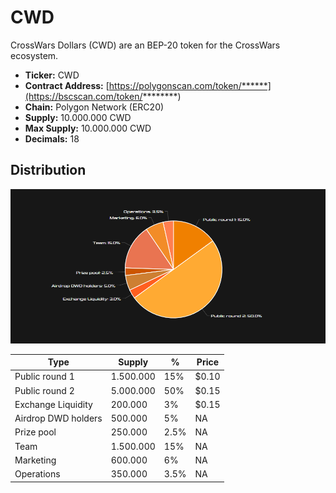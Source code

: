 # CWD

CrossWars Dollars (CWD) are an BEP-20 token for the CrossWars ecosystem. 

* **Ticker:** CWD
* **Contract Address:** [https://polygonscan.com/token/******](https://bscscan.com/token/********) 
* **Chain:** Polygon Network \(ERC20\)
* **Supply:** 10.000.000 CWD
* **Max Supply:** 10.000.000 CWD
* **Decimals:** 18

## Distribution

![](/img/chart.png)

| Type 	| Supply 	| % 	| Price     |
|------	|--------------	|--------------| ---	|
|Public round 1      	|       1.500.000       	|   15%	| $0.10	|
|Public round 2      	|       5.000.000       	|   50%	| $0.15	|
|Exchange Liquidity      	|      200.000        	|   3%	| $0.15	|
|Airdrop DWD holders	|       500.000       	|   5%	| NA	|
|Prize pool      	|       250.000       	|   2.5%	| NA	|
|Team      	|      1.500.000        	|   15%	| NA	|
|Marketing      	|      600.000        	|   6%	| NA	|
|Operations      	|      350.000        	|   3.5%	| NA	|
